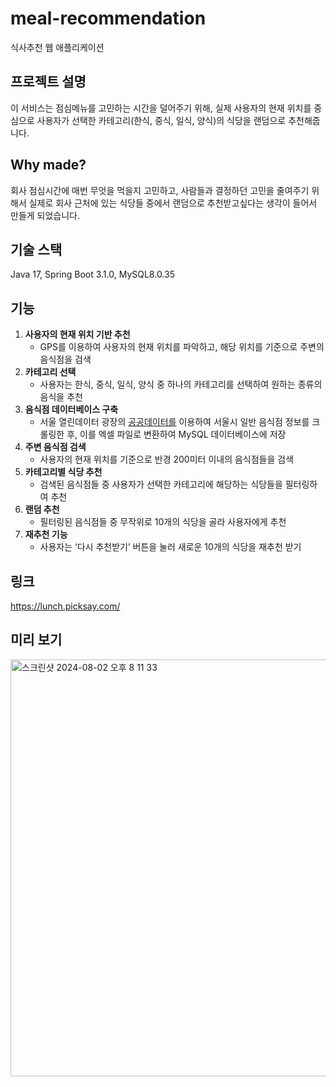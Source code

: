 # meal-recommendation
식사추천 웹 애플리케이션

## 프로젝트 설명
이 서비스는 점심메뉴를 고민하는 시간을 덜어주기 위해, 실제 사용자의 현재 위치를 중심으로 사용자가 선택한 카테고리(한식, 중식, 일식, 양식)의 식당을 랜덤으로 추천해줍니다.

## Why made?
회사 점심시간에 매번 무엇을 먹을지 고민하고, 사람들과 결정하던 고민을 줄여주기 위해서  실제로 회사 근처에 있는 식당들 중에서 랜덤으로 추천받고싶다는 생각이 들어서 만들게 되었습니다.

## 기술 스택
Java 17, Spring Boot 3.1.0, MySQL8.0.35

## 기능

1. **사용자의 현재 위치 기반 추천**
    - GPS를 이용하여 사용자의 현재 위치를 파악하고, 해당 위치를 기준으로 주변의 음식점을 검색
2. **카테고리 선택**
    - 사용자는 한식, 중식, 일식, 양식 중 하나의 카테고리를 선택하여 원하는 종류의 음식을 추천
3. **음식점 데이터베이스 구축**
    - 서울 열린데이터 광장의 [공공데이터를](https://data.seoul.go.kr/dataList/OA-16094/S/1/datasetView.do) 이용하여 서울시 일반 음식점 정보를 크롤링한 후, 이를 엑셀 파일로 변환하여 MySQL 데이터베이스에 저장
4. **주변 음식점 검색**
    - 사용자의 현재 위치를 기준으로 반경 200미터 이내의 음식점들을 검색
5. **카테고리별 식당 추천**
    - 검색된 음식점들 중 사용자가 선택한 카테고리에 해당하는 식당들을 필터링하여 추천
6. **랜덤 추천**
    - 필터링된 음식점들 중 무작위로 10개의 식당을 골라 사용자에게 추천
7. **재추천 기능**
    - 사용자는 ‘다시 추천받기’ 버튼을 눌러 새로운 10개의 식당을 재추천 받기


## 링크
https://lunch.picksay.com/

## 미리 보기 
<img width="667" alt="스크린샷 2024-08-02 오후 8 11 33" src="https://github.com/user-attachments/assets/3780b4f2-8e13-4b7e-9a32-9bdec4403668">


